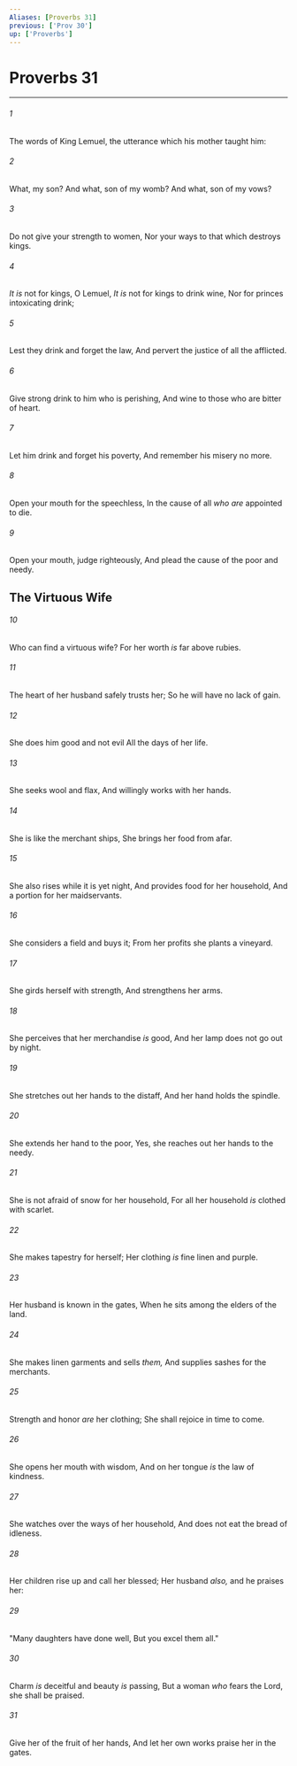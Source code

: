 ```yaml
---
Aliases: [Proverbs 31]
previous: ['Prov 30']
up: ['Proverbs']
---
```

# Proverbs 31

***


###### 1 
The words of King Lemuel, the utterance which his mother taught him: 

###### 2 
What, my son? And what, son of my womb? And what, son of my vows? 

###### 3 
Do not give your strength to women, Nor your ways to that which destroys kings. 

###### 4 
_It is_ not for kings, O Lemuel, _It is_ not for kings to drink wine, Nor for princes intoxicating drink; 

###### 5 
Lest they drink and forget the law, And pervert the justice of all the afflicted. 

###### 6 
Give strong drink to him who is perishing, And wine to those who are bitter of heart. 

###### 7 
Let him drink and forget his poverty, And remember his misery no more. 

###### 8 
Open your mouth for the speechless, In the cause of all _who are_ appointed to die. 

###### 9 
Open your mouth, judge righteously, And plead the cause of the poor and needy.

## The Virtuous Wife 

###### 10 
Who can find a virtuous wife? For her worth _is_ far above rubies. 

###### 11 
The heart of her husband safely trusts her; So he will have no lack of gain. 

###### 12 
She does him good and not evil All the days of her life. 

###### 13 
She seeks wool and flax, And willingly works with her hands. 

###### 14 
She is like the merchant ships, She brings her food from afar. 

###### 15 
She also rises while it is yet night, And provides food for her household, And a portion for her maidservants. 

###### 16 
She considers a field and buys it; From her profits she plants a vineyard. 

###### 17 
She girds herself with strength, And strengthens her arms. 

###### 18 
She perceives that her merchandise _is_ good, And her lamp does not go out by night. 

###### 19 
She stretches out her hands to the distaff, And her hand holds the spindle. 

###### 20 
She extends her hand to the poor, Yes, she reaches out her hands to the needy. 

###### 21 
She is not afraid of snow for her household, For all her household _is_ clothed with scarlet. 

###### 22 
She makes tapestry for herself; Her clothing _is_ fine linen and purple. 

###### 23 
Her husband is known in the gates, When he sits among the elders of the land. 

###### 24 
She makes linen garments and sells _them,_ And supplies sashes for the merchants. 

###### 25 
Strength and honor _are_ her clothing; She shall rejoice in time to come. 

###### 26 
She opens her mouth with wisdom, And on her tongue _is_ the law of kindness. 

###### 27 
She watches over the ways of her household, And does not eat the bread of idleness. 

###### 28 
Her children rise up and call her blessed; Her husband _also,_ and he praises her: 

###### 29 
"Many daughters have done well, But you excel them all." 

###### 30 
Charm _is_ deceitful and beauty _is_ passing, But a woman _who_ fears the Lord, she shall be praised. 

###### 31 
Give her of the fruit of her hands, And let her own works praise her in the gates.
